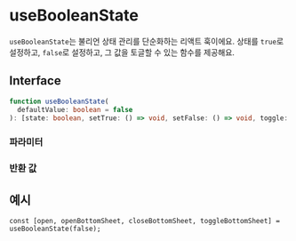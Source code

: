 # useBooleanState

`useBooleanState`는 불리언 상태 관리를 단순화하는 리액트 훅이에요. 상태를 `true`로 설정하고, `false`로 설정하고, 그 값을 토글할 수 있는 함수를 제공해요.

## Interface

```ts
function useBooleanState(
  defaultValue: boolean = false
): [state: boolean, setTrue: () => void, setFalse: () => void, toggle: () => void];
```

### 파라미터

<Interface
  name="defaultValue"
  type="boolean"
  description="상태의 초기 값이에요. 기본값은 <code>false</code>예요."
/>

### 반환 값

<Interface
  name=""
  type="[state: boolean, setTrue: () => void, setFalse: () => void, toggle: () => void]"
  description="튜플로 구성되어 있어요:"
  :nested="[
    {
      name: 'state',
      type: 'boolean',
      description: '현재 상태 값이에요.',
    },
    {
      name: 'setTrue',
      type: '() => void',
      description: '상태를 <code>true</code>로 설정하는 함수예요.',
    },
    {
      name: 'setFalse',
      type: '() => void',
      description: '상태를 <code>false</code>로 설정하는 함수예요.',
    },
    {
      name: 'toggle',
      type: '() => void',
      description: '상태를 토글하는 함수예요.',
    },
  ]"
/>

## 예시

```tsx
const [open, openBottomSheet, closeBottomSheet, toggleBottomSheet] = useBooleanState(false);
```
